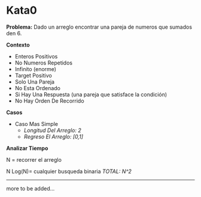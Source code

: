 # Kata0

**Problema:** Dado un arreglo encontrar una pareja de numeros que sumados den 6.

**Contexto**
- Enteros Positivos
- No Numeros Repetidos
- Infinito (enorme)
- Target Positivo
- Solo Una Pareja
- No Esta Ordenado
- Si Hay Una Respuesta (una pareja que satisface la condición)
- No Hay Orden De Recorrido

**Casos**
- Caso Mas Simple
    - _Longitud Del Arreglo: 2_
    - _Regreso El Arreglo: [0,1]_

**Analizar Tiempo**

N = recorrer el arreglo

N Log(N)= cualquier busqueda binaria
_TOTAL: N^2_

---
more to be added...